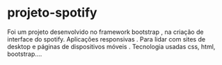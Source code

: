 # projeto-spotify
 Foi um projeto desenvolvido no framework bootstrap , na criação de interface do spotify. Aplicações responsivas . Para lidar com sites de desktop e páginas de dispositivos móveis . Tecnologia usadas css, html, bootstrap....
